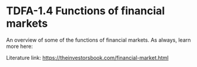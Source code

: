 # TDFA-1.4 Functions of financial markets
An overview of some of the functions of financial markets. As always, learn more here:

Literature link: https://theinvestorsbook.com/financial-market.html  
